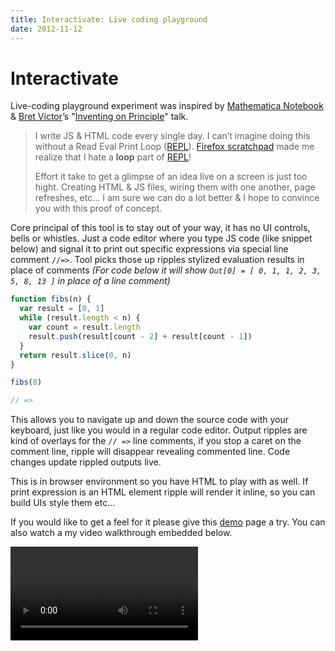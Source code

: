 ```yaml
---
title: Interactivate: Live coding playground
date: 2012-11-12
---
```


#  Interactivate

Live-coding playground experiment was inspired by [Mathematica Notebook][] & [Bret Victor][]’s "[Inventing on Principle][]" talk.

> I write JS & HTML code every single day. I can’t imagine doing this without a Read Eval Print Loop ([REPL][]). [Firefox scratchpad][] made me realize that I hate a **loop** part of [REPL][]! 
>
> Effort it take to get a glimpse of an idea live on a screen is just too hight. Creating HTML & JS files, wiring them with one another, page refreshes, etc… I am sure we can do a lot better & I hope to convince you with this proof of concept.

Core principal of this tool is to stay out of your way, it has no UI controls, bells or whistles. Just a code editor where you type JS code (like snippet below) and signal it to print out specific expressions via special line comment  `//=>`. Tool picks those up ripples stylized evaluation results in place of comments _(For code below it will show `Out[0] = [ 0, 1, 1, 2, 3, 5, 8, 13 ]` in place of a line comment)_

```javascript
function fibs(n) {
  var result = [0, 1]
  while (result.length < n) {
    var count = result.length
    result.push(result[count - 2] + result[count - 1])
  }
  return result.slice(0, n)
}

fibs(8)

// =>
```

This allows you to navigate up and down the source code with your keyboard, just like you would in a regular code editor. Output ripples are kind of overlays for the `// =>` line comments, if you stop a caret on the comment line, ripple will disappear revealing commented line. Code changes update rippled outputs live.

This is in browser environment so you have HTML to play with as well. If print expression is an HTML element ripple will render it inline, so you can build UIs style them etc...

If you would like to get a feel for it please give this [demo][] page a try. You can also watch a my video walkthrough embedded below.



<video src="Interactivate.mp4"></video>



[Interactivate-dat]:./interactivate-dat
[Bret Victor]:http://worrydream.com/
[Inventing on Principle]:https://vimeo.com/36579366
[Mathematica Notebook]:https://en.wikipedia.org/wiki/Wolfram_Mathematica#The_Notebook_interface
[Demo]:https://gozala.io/interactivate/demo/
[REPL]:http://en.wikipedia.org/wiki/Read–eval–print_loop "Read Eval Print Loop"
[Firefox scratchpad]:https://commons.wikimedia.org/wiki/File:Firefox_10_Scratchpad.png